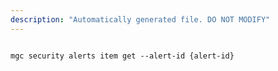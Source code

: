 ```yaml
---
description: "Automatically generated file. DO NOT MODIFY"
---
```


```cli

mgc security alerts item get --alert-id {alert-id}

```